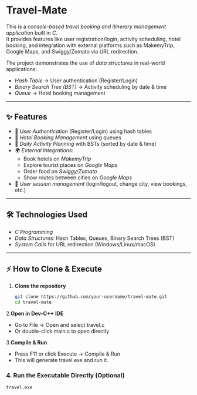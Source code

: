 # Travel-Mate
This is a *console-based travel booking and itinerary management application* built in *C*.  
It provides features like user registration/login, activity scheduling, hotel booking, and integration with external platforms such as MakemyTrip, Google Maps, and Swiggy/Zomato via URL redirection.

The project demonstrates the use of *data structures* in real-world applications:
- *Hash Table* → User authentication (Register/Login)
- *Binary Search Tree (BST)* → Activity scheduling by date & time
- *Queue* → Hotel booking management

---

## ✨ Features
- 🔑 *User Authentication* (Register/Login) using hash tables  
- 🏨 *Hotel Booking Management* using queues  
- 📅 *Daily Activity Planning* with BSTs (sorted by date & time)  
- 🌍 *External Integrations*:
  - Book hotels on *MakemyTrip*
  - Explore tourist places on *Google Maps*
  - Order food on *Swiggy/Zomato*
  - Show routes between cities on *Google Maps*  
- 👤 *User session management* (login/logout, change city, view bookings, etc.)

---

## 🛠️ Technologies Used
- *C Programming*
- *Data Structures*: Hash Tables, Queues, Binary Search Trees (BST)
- *System Calls* for URL redirection (Windows/Linux/macOS)

---

## ⚡ How to Clone & Execute

1. **Clone the repository**  
   ```bash
   git clone https://github.com/your-username/travel-mate.git
   cd travel-mate
2.**Open in Dev-C++ IDE**
- Go to File → Open and select travel.c
- Or double-click main.c to open directly

3.**Compile & Run**
- Press F11 or click Execute → Compile & Run
- This will generate travel.exe and run it.

### 4. Run the Executable Directly (Optional)
```bash
travel.exe
